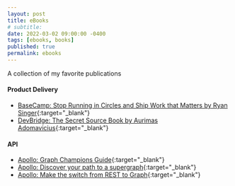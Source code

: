 ```yaml
---
layout: post
title: eBooks
# subtitle: 
date: 2022-03-02 09:00:00 -0400
tags: [ebooks, books]
published: true
permalink: ebooks
---
```


A collection of my favorite publications

#### Product Delivery

- <span class="icon pdf">[BaseCamp: Stop Running in Circles and Ship Work that Matters by Ryan Singer](https://basecamp.com/shapeup/shape-up.pdf){:target="\_blank"}</span>
- <span class="icon pdf">[DevBridge: The Secret Source Book by Aurimas Adomavicius](https://sourceryacademy.com/secret-source/){:target="\_blank"}</span>

#### API

- <span class="icon pdf">[Apollo: Graph Champions Guide](https://www.apollographql.com/graph-champions/){:target="\_blank"}</span>
- <span class="icon pdf">[Apollo: Discover your path to a supergraph](https://www.apollographql.com/ebook/discover-your-path-to-a-supergraph){:target="\_blank"}</span>
- <span class="icon pdf">[Apollo: Make the switch from REST to Graph](https://www.apollographql.com/ebook/make-the-switch-from-rest-to-graphql){:target="\_blank"}</span>
